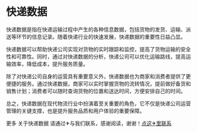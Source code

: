 # 快递数据

快递数据是指在快递运输过程中产生的各种信息数据，包括货物的发货、运输、派送等环节的信息记录。随着快递行业的快速发展，快递数据的重要性日益凸显。

快递数据可以帮助快递公司实现对货物的实时跟踪和监控，提高了货物运输的安全性和可靠性。同时，通过对快递数据的分析，快递公司可以优化运输路线，提高运输效率，降低成本，提升服务质量。

除了对快递公司自身的运营具有重要意义外，快递数据也为商家和消费者提供了更便捷的服务。通过快递数据，商家可以实时掌握货物的流转情况，提前做好备货和销售计划；消费者可以随时查询货物的位置和送达时间，方便安排自己的时间。

总之，快递数据在现代物流行业中扮演着至关重要的角色，它不仅是快递公司运营管理的关键支撑，也是提升服务品质和用户体验的重要保障。

更多 关于快递数据 请通过✈与我们联系，感谢阅读，谢谢！[点这✈里联系](https://w.k02.cc)